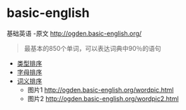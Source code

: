 # basic-english
 基础英语
-原文 http://ogden.basic-english.org/

>最基本的850个单词，可以表达词典中90％的语句

- [类型排序](./单词表-单词类型排序.md)
- [字母排序](./单词表-字母排序.md)
- [词义排序](./单词表-词义类别排序.md)
  - 图片1 http://ogden.basic-english.org/wordpic.html
  - 图片2 http://ogden.basic-english.org/wordpic2.html

